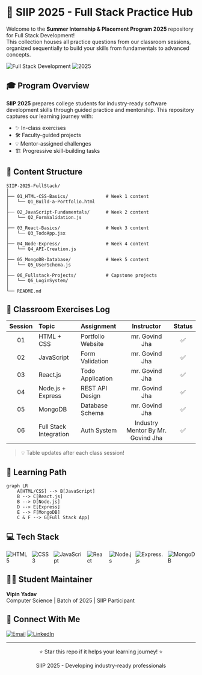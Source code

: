 # 🚀 SIIP 2025 - Full Stack Practice Hub

Welcome to the **Summer Internship & Placement Program 2025** repository for Full Stack Development!  
This collection houses all practice questions from our classroom sessions, organized sequentially to build your skills from fundamentals to advanced concepts.

![Full Stack Development](https://img.shields.io/badge/MERN-Stack-blue?style=for-the-badge) ![2025](https://img.shields.io/badge/SIIP-2025-orange?style=for-the-badge)

## 🎓 Program Overview

**SIIP 2025** prepares college students for industry-ready software development skills through guided practice and mentorship. This repository captures our learning journey with:

- ✨ In-class exercises
- 🛠️ Faculty-guided projects
- 💡 Mentor-assigned challenges
- 🏗️ Progressive skill-building tasks

## 📂 Content Structure

```
SIIP-2025-FullStack/
│
├── 01_HTML-CSS-Basics/              # Week 1 content
│   └── Q1_Build-a-Portfolio.html
│
├── 02_JavaScript-Fundamentals/      # Week 2 content
│   └── Q2_FormValidation.js
│
├── 03_React-Basics/                 # Week 3 content
│   └── Q3_TodoApp.jsx
│
├── 04_Node-Express/                 # Week 4 content
│   └── Q4_API-Creation.js
│
├── 05_MongoDB-Database/             # Week 5 content
│   └── Q5_UserSchema.js
│
├── 06_Fullstack-Projects/           # Capstone projects
│   └── Q6_LoginSystem/
│
└── README.md
```

## 📝 Classroom Exercises Log

| Session | Topic | Assignment | Instructor | Status |
|:-------:|:------|:-----------|:----------:|:------:|
| 01 | HTML + CSS | Portfolio Website | mr. Govind Jha  | ✅ |
| 02 | JavaScript | Form Validation | mr. Govind Jha | ✅ |
| 03 | React.js | Todo Application | mr. Govind Jha  | ✅ |
| 04 | Node.js + Express | REST API Design | mr. Govind Jha  | ✅ |
| 05 | MongoDB | Database Schema | mr. Govind Jha | ✅ |
| 06 | Full Stack Integration | Auth System | Industry Mentor By Mr. Govind Jha  | ✅ |

> 💡 Table updates after each class session!

## 🧠 Learning Path

```mermaid
graph LR
    A[HTML/CSS] --> B[JavaScript]
    B --> C[React.js]
    B --> D[Node.js]
    D --> E[Express]
    E --> F[MongoDB]
    C & F --> G[Full Stack App]
```

## 💻 Tech Stack

<div style="display: flex; gap: 10px;">
  <img src="https://img.shields.io/badge/HTML5-E34F26?style=for-the-badge&logo=html5&logoColor=white" alt="HTML5">
  <img src="https://img.shields.io/badge/CSS3-1572B6?style=for-the-badge&logo=css3&logoColor=white" alt="CSS3">
  <img src="https://img.shields.io/badge/JavaScript-F7DF1E?style=for-the-badge&logo=javascript&logoColor=black" alt="JavaScript">
  <img src="https://img.shields.io/badge/React-61DAFB?style=for-the-badge&logo=react&logoColor=black" alt="React">
  <img src="https://img.shields.io/badge/Node.js-339933?style=for-the-badge&logo=nodedotjs&logoColor=white" alt="Node.js">
  <img src="https://img.shields.io/badge/Express-000000?style=for-the-badge&logo=express&logoColor=white" alt="Express.js">
  <img src="https://img.shields.io/badge/MongoDB-47A248?style=for-the-badge&logo=mongodb&logoColor=white" alt="MongoDB">
</div>

## 👨‍💻 Student Maintainer

**Vipin Yadav**  
Computer Science | Batch of 2025 | SIIP Participant

## 📱 Connect With Me

[![Email](https://img.shields.io/badge/Email-EA4335?style=for-the-badge&logo=gmail&logoColor=white)](mailto:vipinyadav9m@gmail.com)
[![LinkedIn](https://img.shields.io/badge/LinkedIn-0077B5?style=for-the-badge&logo=linkedin&logoColor=white)](https://linkedin.com/in/vipinyadav01)

---

<div align="center">
  <p>⭐ Star this repo if it helps your learning journey! ⭐</p>
  <p>SIIP 2025 - Developing industry-ready professionals</p>
</div>
